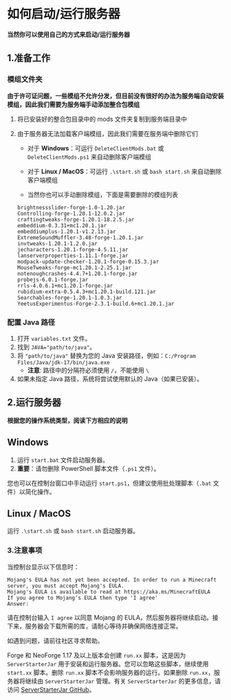 # 如何启动/运行服务器

**当然你可以使用自己的方式来启动/运行服务器**

## 1.准备工作

### 模组文件夹

**由于许可证问题，一些模组不允许分发，但目前没有很好的办法为服务端自动安装模组，因此我们需要为服务端手动添加整合包模组**

1.  将已安装好的整合包目录中的 mods 文件夹复制到服务端目录中
2.  由于服务器无法加载客户端模组，因此我们需要在服务端中删除它们

    -   对于 **Windows**：可运行 `DeleteClientMods.bat` 或 `DeleteClientMods.ps1` 来自动删除客户端模组
    -   对于 **Linux / MacOS**：可运行 `.\start.sh` 或 `bash start.sh` 来自动删除客户端模组

    -   当然你也可以手动删除模组，下面是需要删除的模组列表

    ```
    brightnessslider-forge-1.0-1.20.jar
    Controlling-forge-1.20.1-12.0.2.jar
    craftingtweaks-forge-1.20.1-18.2.5.jar
    embeddium-0.3.31+mc1.20.1.jar
    embeddiumplus-1.20.1-v1.2.13.jar
    ExtremeSoundMuffler-3.48-forge-1.20.1.jar
    invtweaks-1.20.1-1.2.0.jar
    jecharacters-1.20.1-forge-4.5.11.jar
    lanserverproperties-1.11.1-forge.jar
    modpack-update-checker-1.20.1-forge-0.15.3.jar
    MouseTweaks-forge-mc1.20.1-2.25.1.jar
    notenoughcrashes-4.4.7+1.20.1-forge.jar
    probejs-6.0.1-forge.jar
    rrls-4.0.6.1+mc1.20.1-forge.jar
    rubidium-extra-0.5.4.3+mc1.20.1-build.121.jar
    Searchables-forge-1.20.1-1.0.3.jar
    YeetusExperimentus-Forge-2.3.1-build.6+mc1.20.1.jar
    ```

### 配置 Java 路径

1. 打开 `variables.txt` 文件。
2. 找到 `JAVA="path/to/java"`。
3. 将 `"path/to/java"` 替换为您的 Java 安装路径，例如：`C:/Program Files/Java/jdk-17/bin/java.exe`
    - **注意**: 路径中的分隔符必须使用 `/`，不能使用 `\`
4. 如果未指定 Java 路径，系统将尝试使用默认的 Java（如果已安装）。

## 2.运行服务器

**根据您的操作系统类型，阅读下方相应的说明**

## Windows

1. 运行 `start.bat` 文件启动服务器。
2. **重要**：请勿删除 PowerShell 脚本文件（`.ps1` 文件）。

您也可以在控制台窗口中手动运行 `start.ps1`，但建议使用批处理脚本（`.bat` 文件）以简化操作。

## Linux / MacOS

运行 `.\start.sh` 或 `bash start.sh` 启动服务器。

### 3.注意事项

当控制台显示以下信息时：

```
Mojang's EULA has not yet been accepted. In order to run a Minecraft server, you must accept Mojang's EULA.
Mojang's EULA is available to read at https://aka.ms/MinecraftEULA
If you agree to Mojang's EULA then type 'I agree'
Answer:
```

请在控制台输入 `I agree` 以同意 Mojang 的 EULA，然后服务器将继续启动。接下来，服务器会下载所需的库，请耐心等待并确保网络连接正常。

如遇到问题，请前往社区寻求帮助。

Forge 和 NeoForge 1.17 及以上版本会创建 `run.xx` 脚本，这是因为 `ServerStarterJar` 用于安装和运行服务器。您可以忽略这些脚本，继续使用 `start.xx` 脚本。删除 `run.xx` 脚本不会影响服务器的运行。如果删除 `run.xx`，服务器将继续由 `ServerStarterJar` 管理。有关 `ServerStarterJar` 的更多信息，请访问 [ServerStarterJar GitHub](https://github.com/neoforged/ServerStarterJar)。
